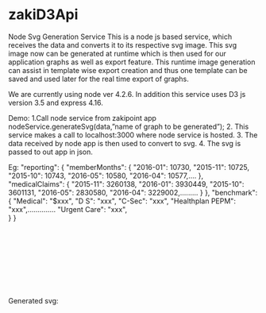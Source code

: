 # zakiD3Api
Node Svg Generation Service
This is a node js based service, which receives the data and converts it to its respective svg image.
This svg image now can be generated at runtime which is then used for our application graphs as well as export feature. This runtime image generation can assist in template wise export creation and thus one template can be saved and used later for the real time export of graphs.

We are currently using node ver 4.2.6. In addition this service uses D3 js version 3.5 and express 4.16.

Demo:
1.Call node service from zakipoint app
	nodeService.generateSvg(data,”name of graph to be generated”);
2. This service makes a call to localhost:3000 where node service is hosted.
3. The data received by node app is then used to convert to svg.
4. The svg is passed to out app in json.

Eg:
"reporting": {
        "memberMonths": {
            "2016-01": 10730,
            "2015-11": 10725,
            "2015-10": 10743,
            "2016-05": 10580,
            "2016-04": 10577,....
        },
        "medicalClaims": {
            "2015-11": 3260138,
            "2016-01": 3930449,
            "2015-10": 3601131,
            "2016-05": 2830580,
            "2016-04": 3229002,.........
        }
    },
    "benchmark": {
        "Medical": "$xxx",
        "D S": "xxx",
        "C-Sec": "xxx",
        "Healthplan PEPM": "xxx",..............
        "Urgent Care": "xxx",   
    }
}


Generated svg:
<svg>
//generated graph
</svg>
